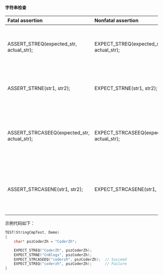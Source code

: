 #### 字符串检查

| **Fatal assertion**                         | **Nonfatal assertion**                      | **Verifies**                                            |
| :------------------------------------------ | :------------------------------------------ | :------------------------------------------------------ |
| ASSERT_STREQ(expected_str, actual_str);     | EXPECT_STREQ(expected_str, actual_str);     | the two C strings have the same content                 |
| ASSERT_STRNE(str1, str2);                   | EXPECT_STRNE(str1, str2);                   | the two C strings have different content                |
| ASSERT_STRCASEEQ(expected_str, actual_str); | EXPECT_STRCASEEQ(expected_str, actual_str); | the two C strings have the same content, ignoring case  |
| ASSERT_STRCASENE(str1, str2);               | EXPECT_STRCASENE(str1, str2);               | the two C strings have different content, ignoring case |

示例代码如下：
```cpp
TEST(StringCmpTest, Demo)
{
    char* pszCoderZh = "CoderZh";

    EXPECT_STREQ("CoderZh", pszCoderZh);
    EXPECT_STRNE("CnBlogs", pszCoderZh);
    EXPECT_STRCASEEQ("coderzh", pszCoderZh);  // Succeed
    EXPECT_STREQ("coderzh", pszCoderZh);      // Failure
}
```
